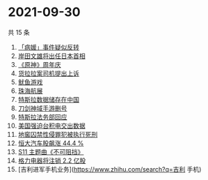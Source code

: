 # 2021-09-30

共 15 条

<!-- BEGIN -->
<!-- 最后更新时间 Thu Sep 30 2021 02:07:12 GMT+0800 (China Standard Time) -->

1. [「病媛」事件疑似反转](https://www.zhihu.com/search?q=病媛)
1. [岸田文雄将出任日本首相](https://www.zhihu.com/search?q=岸田文雄)
1. [《原神》周年庆](https://www.zhihu.com/search?q=原神)
1. [货拉拉案司机提出上诉](https://www.zhihu.com/search?q=货拉拉)
1. [鱿鱼游戏](https://www.zhihu.com/search?q=鱿鱼游戏)
1. [珠海航展](https://www.zhihu.com/search?q=珠海航展)
1. [特斯拉数据储存在中国](https://www.zhihu.com/search?q=特斯拉数据)
1. [刀剑神域手游删号](https://www.zhihu.com/search?q=刀剑神域手游)
1. [特斯拉法务部回应](https://www.zhihu.com/search?q=特斯拉)
1. [美国强迫台积电交出数据](https://www.zhihu.com/search?q=台积电)
1. [地窖囚禁性侵罪犯被执行死刑](https://www.zhihu.com/search?q=地窖囚禁)
1. [恒大汽车股飙涨 44.4 %](https://www.zhihu.com/search?q=恒大)
1. [S11 主题曲《不可阻挡》](https://www.zhihu.com/search?q=s11主题曲)
1. [格力电器将注销 2.2 亿股](https://www.zhihu.com/search?q=格力股份)
1. [吉利进军手机业务](https://www.zhihu.com/search?q=吉利 手机)

<!-- END -->
